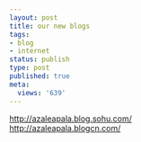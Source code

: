 ```yaml
---
layout: post
title: our new blogs
tags:
- blog
- internet
status: publish
type: post
published: true
meta:
  views: '639'
---
```

<div class="cnt">
<div><a href="http://azaleapala.blog.sohu.com/">http://azaleapala.blog.sohu.com/</a></div>
<div><a href="http://azaleapala.blogcn.com/">http://azaleapala.blogcn.com/</a></div>
</div>
